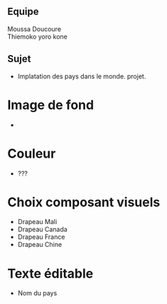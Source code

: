 ## Equipe 
Moussa Doucoure  
Thiemoko yoro kone 
## Sujet
- Implatation des pays dans le monde. projet.
# Image de fond
- 
# Couleur
- ??? 

# Choix composant visuels
- Drapeau Mali 
- Drapeau Canada
- Drapeau  France
- Drapeau  Chine

# Texte éditable
- Nom du pays 
 
